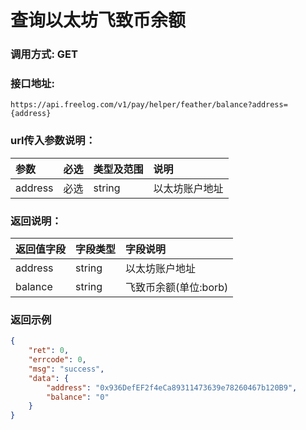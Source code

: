 # 查询以太坊飞致币余额

### 调用方式: GET

### 接口地址:

```
https://api.freelog.com/v1/pay/helper/feather/balance?address={address}
```

### url传入参数说明：

| 参数 | 必选 | 类型及范围 | 说明 |
| :--- | :--- | :--- | :--- |
|address|必选|string|以太坊账户地址|

### 返回说明：

| 返回值字段 | 字段类型 | 字段说明 |
| :--- | :--- | :--- |
| address | string | 以太坊账户地址 |
| balance | string | 飞致币余额(单位:borb) |

### 返回示例

```json
{
	"ret": 0,
	"errcode": 0,
	"msg": "success",
	"data": {
		"address": "0x936DefEF2f4eCa89311473639e78260467b120B9",
		"balance": "0"
	}
}
```
